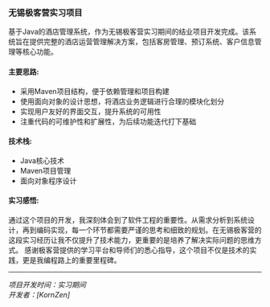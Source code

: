 ### 无锡极客营实习项目

基于Java的酒店管理系统，作为无锡极客营实习期间的结业项目开发完成。该系统旨在提供完整的酒店运营管理解决方案，包括客房管理、预订系统、客户信息管理等核心功能。

#### 主要思路:
- 采用Maven项目结构，便于依赖管理和项目构建
- 使用面向对象的设计思想，将酒店业务逻辑进行合理的模块化划分
- 实现用户友好的界面交互，提升系统的可用性
- 注重代码的可维护性和扩展性，为后续功能迭代打下基础

#### 技术栈:
- Java核心技术
- Maven项目管理
- 面向对象程序设计

#### 实习感悟:
通过这个项目的开发，我深刻体会到了软件工程的重要性。从需求分析到系统设计，再到编码实现，每一个环节都需要严谨的思考和细致的规划。在无锡极客营的这段实习经历让我不仅提升了技术能力，更重要的是培养了解决实际问题的思维方式。
感谢极客营提供的学习平台和导师们的悉心指导，这个项目不仅是技术的实践，更是我编程路上的重要里程碑。

---
*项目开发时间：实习期间*  
*开发者：[KornZen]*
